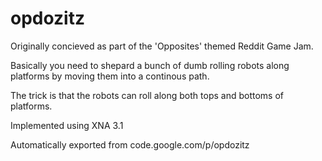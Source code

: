 # opdozitz

Originally concieved as part of the 'Opposites' themed Reddit Game Jam.

Basically you need to shepard a bunch of dumb rolling robots along platforms by moving them into a continous path.

The trick is that the robots can roll along both tops and bottoms of platforms.

Implemented using XNA 3.1

Automatically exported from code.google.com/p/opdozitz
